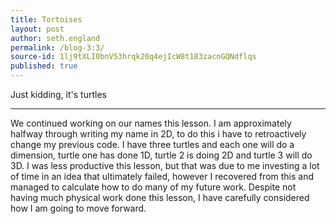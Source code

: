 ```yaml
---
title: Tortoises
layout: post
author: seth.england
permalink: /blog-3:3/
source-id: 1lj9tXLI0bnV53hrqk20q4ejIcW8t183zacnGQNdflqs
published: true
---
```

Just kidding, it's turtles

* * *


We continued working on our names this lesson. I am approximately halfway through writing my name in 2D,  to do this i have to retroactively change my previous code. I have three turtles and each one will do a dimension, turtle one has  done 1D, turtle 2 is doing 2D and turtle 3 will do 3D. I was less productive this lesson, but that was due to me investing a lot of time in an idea that ultimately failed, however I recovered from this and managed to calculate how to do many of my future work. Despite not having much physical work done this lesson, I have carefully considered how I am going to move forward.

